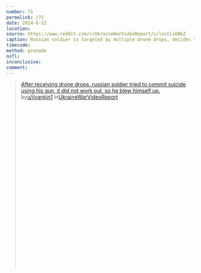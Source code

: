 ```yaml
---
number: 71
permalink: /71
date: 2024-6-12
location: 
source: https://www.reddit.com/r/UkraineWarVideoReport/s/lecCLxbNbZ
caption: Russian soldier is targeted by multiple drone drops, decides to shoot himself but rifle fails, then uses grenade
timecode: 
method: grenade
nsfl: 
inconclusive: 
comment: 
---
```

<blockquote class="reddit-embed-bq" style="height:500px" data-embed-height="566"><a href="https://www.reddit.com/r/UkraineWarVideoReport/comments/1de22mv/after_receiving_drone_drops_russian_soldier_tried/">After receiving drone drops, russian soldier tried to commit suicide using his gun, it did not work out, so he blew himself up.</a><br> by<a href="https://www.reddit.com/user/iivankin1/">u/iivankin1</a> in<a href="https://www.reddit.com/r/UkraineWarVideoReport/">UkraineWarVideoReport</a></blockquote><script async="" src="https://embed.reddit.com/widgets.js" charset="UTF-8"></script>